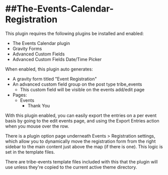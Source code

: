 ##The-Events-Calendar-Registration
================================

This plugin requires the following plugins be installed and enabled:
  - The Events Calendar plugin
  - Gravity Forms
  - Advanced Custom Fields
  - Advanced Custom Fields Date/Time Picker

When enabled, this plugin auto generates:
  - A gravity form titled "Event Registration"
  - An advanced custom field group on the post type tribe_events
    - This custom field will be visible on the events add/edit page
  - Pages:
    - Events
      - Thank You

With this plugin enabled, you can easily export the entries on a per event basis by going to the edit events page, and using the Export Entries action when you mouse over the row.

There is a plugin option page underneath Events > Registration settings, which allow you to dynamically move the registration form from the right sidebar to the main content just above the map (if there is one).  This logic is set in the template files.

There are tribe-events template files included with this that the plugin will use unless they're copied to the current active theme directory.






